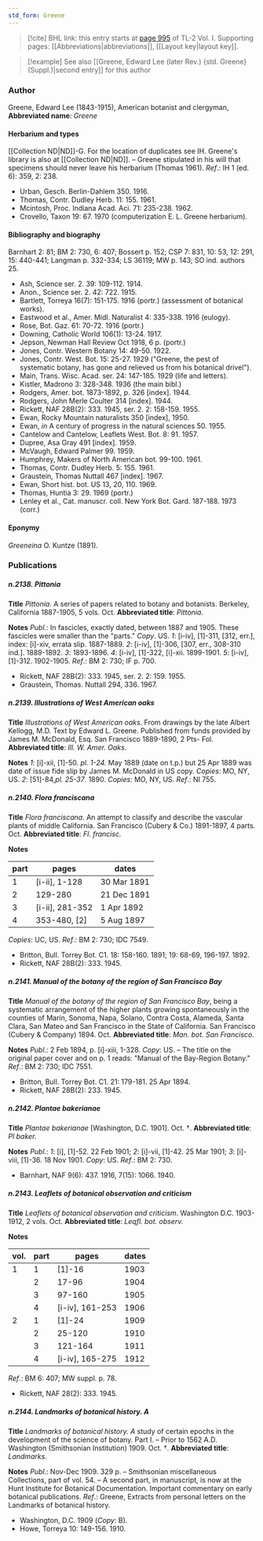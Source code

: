 ```yaml
---
std_form: Greene
---
```


> [!cite] BHL link: this entry starts at [page 995](https://www.biodiversitylibrary.org/page/33121126) of TL-2 Vol. I.
> Supporting pages: [[Abbreviations|abbreviations]], [[Layout key|layout key]].

> [!example] See also [[Greene, Edward Lee (later Rev.) {std. Greene} (Suppl.)|second entry]] for this author

### Author

Greene, Edward Lee (1843-1915), American botanist and clergyman, 
**Abbreviated name**: *Greene*

#### Herbarium and types

[[Collection ND|ND]]-G. For the location of duplicates see IH. Greene's library is also at [[Collection ND|ND]]. – Greene stipulated in his will that specimens should never leave his herbarium (Thomas 1961).
*Ref*.: IH 1 (ed. 6): 359, 2: 238.
- Urban, Gesch. Berlin-Dahlem 350. 1916.
- Thomas, Contr. Dudley Herb. 11: 155. 1961.
- Mcintosh, Proc. Indiana Acad. Aci. 71: 235-238. 1962.
- Crovello, Taxon 19: 67. 1970 (computerization E. L. Greene herbarium).

#### Bibliography and biography

Barnhart 2: 81; BM 2: 730, 6: 407; Bossert p. 152; CSP 7: 831, 10: 53, 12: 291, 15: 440-441; Langman p. 332-334; LS 36119; MW p. 143; SO ind. authors 25.
- Ash, Science ser. 2. 39: 109-112. 1914.
- Anon., Science ser. 2. 42: 722. 1915.
- Bartlett, Torreya 16(7): 151-175. 1916 (portr.) (assessment of botanical works).
- Eastwood et al., Amer. Midl. Naturalist 4: 335-338. 1916 (eulogy).
- Rose, Bot. Gaz. 61: 70-72. 1916 (portr.)
- Downing, Catholic World 106(1): 13-24. 1917.
- Jepson, Newman Hall Review Oct 1918, 6 p. (portr.)
- Jones, Contr. Western Botany 14: 49-50. 1922.
- Jones, Contr. West. Bot. 15: 25-27. 1929 ("Greene, the pest of systematic botany, has gone and relieved us from his botanical drivel").
- Main, Trans. Wisc. Acad. ser. 24: 147-185. 1929 (life and letters).
- Kistler, Madrono 3: 328-348. 1936 (the main bibl.)
- Rodgers, Amer. bot. 1873-1892, p. 326 \[index\]. 1944.
- Rodgers, John Merle Coulter 314 \[index\]. 1944.
- Rickett, NAF 28B(2): 333. 1945, ser. 2. 2: 158-159. 1955.
- Ewan, Rocky Mountain naturalists 350 \[index\], 1950.
- Ewan, *in* A century of progress in the natural sciences 50. 1955.
- Cantelow and Cantelow, Leaflets West. Bot. 8: 91. 1957.
- Dupree, Asa Gray 491 \[index\]. 1959.
- McVaugh, Edward Palmer 99. 1959.
- Humphrey, Makers of North American bot. 99-100. 1961.
- Thomas, Contr. Dudley Herb. 5: 155. 1961.
- Graustein, Thomas Nuttall 467 \[index\]. 1967.
- Ewan, Short hist. bot. US 13, 20, 110. 1969.
- Thomas, Huntia 3: 29. 1969 (portr.)
- Lenley et al., Cat. manuscr. coll. New York Bot. Gard. 187-188. 1973 (corr.)

#### Eponymy

*Greeneina* O. Kuntze (1891).

### Publications

##### n.2138. Pittonia

**Title**
*Pittonia*. A series of papers related to botany and botanists. Berkeley, California 1887-1905, 5 vols. Oct.
**Abbreviated title**: *Pittonia*.

**Notes**
*Publ*.: In fascicles, exactly dated, between 1887 and 1905. These fascicles were smaller than the "parts." *Copy*. US.
*1*: \[i-iv\], \[1\]-311, \[312, err.\], index: \[i\]-xiv, errata slip. 1887-1889.
*2*: \[i-iv\], \[1\]-306, \[307, err., 308-310 ind.\]. 1889-1892.
*3*: 1893-1896.
*4*: \[i-iv\], \[1\]-322, \[i\]-xii. 1899-1901.
*5*: \[i-iv\], \[1\]-312. 1902-1905.
*Ref*.: BM 2: 730; IF p. 700.
- Rickett, NAF 28B(2): 333. 1945, ser. 2. 2: 159. 1955.
- Graustein, Thomas. Nuttall 294, 336. 1967.

##### n.2139. Illustrations of West American oaks

**Title**
*Illustrations of West American oaks*. From drawings by the late Albert Kellogg, M.D. Text by Edward L. Greene. Published from funds provided by James M. McDonald, Esq. San Francisco 1889-1890, 2 Pts- Fol.
**Abbreviated title**: *Ill. W. Amer. Oaks*.

**Notes**
*1*: \[i\]-xii, \[1\]-50. *pl. 1-24.* May 1889 (date on t.p.) but 25 Apr 1889 was date of issue fide slip by James M. McDonald in US copy. *Copies*: MO, NY, US.
*2*: \[51\]-84,*pl. 25-37*. 1890. *Copies*: MO, NY, US.
*Ref*.: NI 755.

##### n.2140. Flora franciscana

**Title**
*Flora franciscana*. An attempt to classify and describe the vascular plants of middle California. San Francisco (Cubery & Co.) 1891-1897, 4 parts. Oct.
**Abbreviated title**: *Fl. francisc.*

**Notes**

|part	|pages	|dates	|
|---	|---	|---	|
|1	|\[i-ii\], 1-128	|30 Mar 1891	|
|2	|129-280	|21 Dec 1891	|
|3	|\[i-ii\], 281-352	|1 Apr 1892|
|4	|353-480, \[2\]	|5 Aug 1897|

*Copies*: UC, US.
*Ref*.: BM 2: 730; IDC 7549.
- Britton, Bull. Torrey Bot. C1. 18: 158-160. 1891; 19: 68-69, 196-197. 1892.
- Rickett, NAF 28B(2): 333. 1945.

##### n.2141. Manual of the botany of the region of San Francisco Bay

**Title**
*Manual of the botany of the region of San Francisco Bay*, being a systematic arrangement of the higher plants growing spontaneously in the counties of Marin, Sonoma, Napa, Solano, Contra Costa, Alameda, Santa Clara, San Mateo and San Francisco in the State of California. San Francisco (Cubery & Company) 1894. Oct.
**Abbreviated title**: *Man. bot. San Francisco*.

**Notes**
*Publ*.: 2 Feb 1894, p. \[i\]-xiii, 1-328. *Copy*: US. – The title on the original paper cover and on p. 1 reads: "Manual of the Bay-Region Botany."
*Ref*.: BM 2: 730; IDC 7551.
- Britton, Bull. Torrey Bot. C1. 21: 179-181. 25 Apr 1894.
- Rickett, NAF 28B(2): 233. 1945.

##### n.2142. Plantae bakerianae

**Title**
*Plantae bakerianae* \[Washington, D.C. 1901\]. Oct. †.
**Abbreviated title**: *Pl baker.*

**Notes**
*Publ*.: *1*: \[i\], \[1\]-52. 22 Feb 1901; *2*: \[i\]-vii, \[1\]-42. 25 Mar 1901; *3*: \[i\]-viii, \[1\]-36. 18 Nov 1901. *Copy*: US.
*Ref*.: BM 2: 730.
- Barnhart, NAF 9(6): 437. 1916, 7(15): 1066. 1940.

##### n.2143. Leaflets of botanical observation and criticism

**Title**
*Leaflets of botanical observation and criticism*. Washington D.C. 1903-1912, 2 vols. Oct.
**Abbreviated title**: *Leqfl. bot. observ.*

**Notes**

|vol.	|part	|pages	|dates	|
|---	|---	|---	|---	|
|1	|1	|\[1\]-16	|1903	|
|	|2	|17-96	|1904	|
|	|3	|97-160	|1905	|
|	|4	|\[i-iv\], 161-253	|1906	|
|2	|1	|\[1\]-24	|1909|
|	|2	|25-120	|1910|
|	|3	|121-164	|1911|
|	|4	|\[i-iv\], 165-275	|1912|

*Ref*.: BM 6: 407; MW suppl. p. 78.
- Rickett, NAF 28(2): 333. 1945.

##### n.2144. Landmarks of botanical history. A

**Title**
*Landmarks of botanical history. A* study of certain epochs in the development of the science of botany. Part I. – Prior to 1562 A.D. Washington (Smithsonian Institution) 1909. Oct. †.
**Abbreviated title**: *Landmarks*.

**Notes**
*Publ*.: Nov-Dec 1909. 329 p. – Smithsonian miscellaneous Collections, part of vol. 54. – A second part, in manuscript, is now at the Hunt Institute for Botanical Documentation. Important commentary on early botanical publications.
*Ref*.: Greene, Extracts from personal letters on the Landmarks of botanical history.
- Washington, D.C. 1909 (*Copy*: B).
- Howe, Torreya 10: 149-156. 1910.

